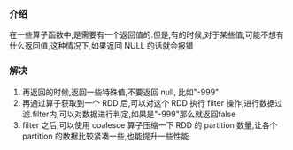 ### 介绍
在一些算子函数中,是需要有一个返回值的.但是,有的时候,对于某些值,可能不想有什么返回值,这种情况下,如果返回 NULL 的话就会报错
### 解决
1. 再返回的时候,返回一些特殊值,不要返回 null, 比如"-999"
2. 再通过算子获取到一个 RDD 后,可以对这个 RDD 执行 filter 操作,进行数据过滤.filter内,可以对数据进行判定,如果是"-999"那么就返回false
3. filter 之后,可以使用 coalesce 算子压缩一下 RDD 的 partition 数量,让各个 partition 的数据比较紧凑一些,也能提升一些性能


